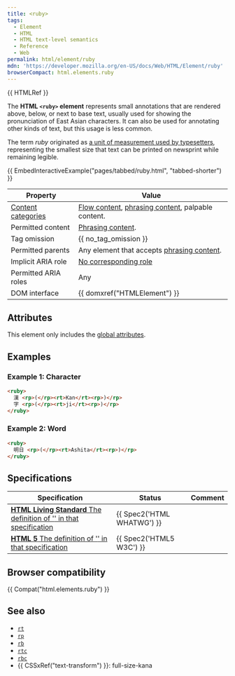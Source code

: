```yaml
---
title: <ruby>
tags:
  - Element
  - HTML
  - HTML text-level semantics
  - Reference
  - Web
permalink: html/element/ruby
mdn: 'https://developer.mozilla.org/en-US/docs/Web/HTML/Element/ruby'
browserCompact: html.elements.ruby
---
```

{{ HTMLRef }}

The **HTML `<ruby>` element** represents small annotations that are rendered above, below, or next to base text, usually used for showing the pronunciation of East Asian characters. It can also be used for annotating other kinds of text, but this usage is less common.

The term _ruby_ originated as [a unit of measurement used by typesetters](https://en.wikipedia.org/wiki/Agate_(typography)), representing the smallest size that text can be printed on newsprint while remaining legible.

{{ EmbedInteractiveExample("pages/tabbed/ruby.html", "tabbed-shorter") }}

| Property | Value |
| --- | --- |
| [Content categories](/html/content_categories) | [Flow content](/html/content_categories#flow_content), [phrasing content](/html/content_categories#phrasing_content), palpable content. |
| Permitted content | [Phrasing content](/html/content_categories#phrasing_content). |
| Tag omission | {{ no_tag_omission }} |
| Permitted parents | Any element that accepts [phrasing content](/en-US/docs/HTML/Content_categories#Phrasing_content). |
| Implicit ARIA role | [No corresponding role](https://www.w3.org/TR/html-aria/#dfn-no-corresponding-role) |
| Permitted ARIA roles | Any |
| DOM interface | {{ domxref("HTMLElement") }} |

## Attributes

This element only includes the [global attributes](/html/global_attributes).

## Examples

### Example 1: Character

```html
<ruby>
  漢 <rp>(</rp><rt>Kan</rt><rp>)</rp>
  字 <rp>(</rp><rt>ji</rt><rp>)</rp>
</ruby>
```

### Example 2: Word

```html
<ruby>
  明日 <rp>(</rp><rt>Ashita</rt><rp>)</rp>
</ruby>
```

## Specifications

| Specification | Status | Comment |
| --- | --- | --- |
| [**HTML Living Standard** The definition of '<ruby>' in that specification](https://html.spec.whatwg.org/multipage/semantics.html#the-ruby-element) | {{ Spec2('HTML WHATWG') }} |  |
| [**HTML 5** The definition of '<ruby>' in that specification](https://www.w3.org/TR/html52/textlevel-semantics.html#the-ruby-element) | {{ Spec2('HTML5 W3C') }} |  |

## Browser compatibility

{{ Compat("html.elements.ruby") }}

## See also

-   [`rt`](/html/element/rt/)
-   [`rp`](/html/element/rp/)
-   [`rb`](/html/element/rb/)
-   [`rtc`](/html/element/rtc/)
-   [`rbc`](/html/element/rbc/)
-   {{ CSSxRef("text-transform") }}: full-size-kana